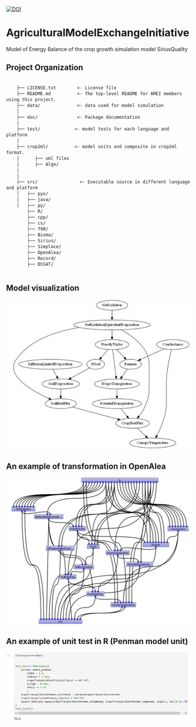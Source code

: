 [![DOI](https://zenodo.org/badge/DOI/10.5281/zenodo.4292231.svg)](https://doi.org/10.5281/zenodo.4292231)


AgriculturalModelExchangeInitiative
==============================

Model of Energy Balance of the crop growth simulation model SiriusQuality

Project Organization
------------

```

    ├── LICENSE.txt        <- License file
    ├── README.md          <- The top-level README for AMEI members using this project.
    ├── data/              <- data used for model simulation
    │
    ├── doc/               <- Package documentation
    │
    ├── test/             <- model tests for each language and platform
    │
    ├── crop2ml/          <- model units and composite in crop2ml format.
    │      ├── xml files
    │      ├── Algo/
    |
    │
    ├── src/                <- Executable source in different language and platform
    │   ├── pyx/
    │   ├── java/
    │   ├── py/
        ├── R/
        ├── cpp/
        ├── cs/
        ├── f90/
        ├── Bioma/
        ├── Sirius/
        ├── Simplace/
        ├── OpenAlea/
        ├── Record/
        ├── DSSAT/
   
```

Model visualization
-------------------
![](doc/images/energy_balance2.png)

An example of transformation in OpenAlea
----------------------------------------

![](doc/images/energy_balance.png)



An example of unit test in R (Penman model unit)
------------------------------------------------

![](doc/images/test_penman.PNG)

